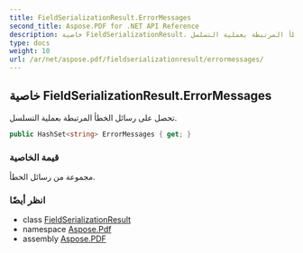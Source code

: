 ```yaml
---
title: FieldSerializationResult.ErrorMessages
second_title: Aspose.PDF for .NET API Reference
description: خاصية FieldSerializationResult. تحصل على رسائل الخطأ المرتبطة بعملية التسلسل
type: docs
weight: 10
url: /ar/net/aspose.pdf/fieldserializationresult/errormessages/
---
```

## خاصية FieldSerializationResult.ErrorMessages

تحصل على رسائل الخطأ المرتبطة بعملية التسلسل.

```csharp
public HashSet<string> ErrorMessages { get; }
```

### قيمة الخاصية

مجموعة من رسائل الخطأ.

### انظر أيضًا

* class [FieldSerializationResult](../)
* namespace [Aspose.Pdf](../../../aspose.pdf/)
* assembly [Aspose.PDF](../../../)